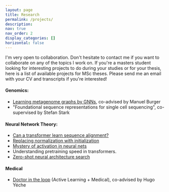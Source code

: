 ```yaml
---
layout: page
title: Research 
permalink: /projects/
description: 
nav: true
nav_order: 2
display_categories: []
horizontal: false
---
```


I'm very open to collaboration. Don't hesitate to contact me if you want to collaborate on any of the topics I work on. If you're a masters student looking for interesting projects to do during your studies or for your thesis, here is a list of available projects for MSc theses. Please send me an email with your CV and transcripts if you're interested! 

#### Genomics:
- [Learning metagenome graphs by GNNs](https://drive.google.com/file/d/1Awqp4zKp2VcOGlz0NvlJ8O9JNL10UGJG/view?usp=sharing), co-advised by Manuel Burger
- "Foundational sequence representations for single cell sequencing", co-supervised by Stefan Stark

#### Neural Network Theory:
- [Can a transformer learn sequence alignment?](https://docs.google.com/document/d/1V1DDJCjALvgSsY73nKxzAxvE33LkIu0VymkD88ckJHg/edit?usp=sharing)
- [Replacing normalization with initialization](https://drive.google.com/file/d/1jKK4znnd1xzHgMdeHjG3ZSpzslnqTN3I/view?usp=sharing)
- [Mystery of activation in neural nets](https://drive.google.com/file/d/1jw2dKeubR6BXUMAzJO5FGTJAWzMQlxN2/view?usp=share_link)
- Understanding pretraining speed in transformers.
- [Zero-shot neural architecture search](https://drive.google.com/file/d/13mLc10A9mCnbREJCS5qiP7z09WNxLakh/view?usp=sharing)

#### Medical 
- [Doctor in the loop](https://docs.google.com/document/d/1s-I7TrJAXPvVP7LQfamZUMm3VpEigVtRyDYrjorfZJU/edit) (Active Learning + Medical), co-advised by Hugo Yéche
